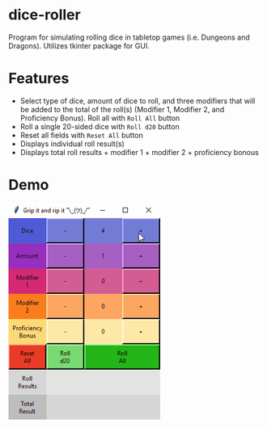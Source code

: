 # dice-roller
Program for simulating rolling dice in tabletop games (i.e. Dungeons and Dragons). Utilizes tkinter package for GUI.

# Features
* Select type of dice, amount of dice to roll, and three modifiers that will be added to the total of the roll(s) (Modifier 1, Modifier 2, and Proficiency Bonus). Roll all with `Roll All` button
* Roll a single 20-sided dice with `Roll d20` button
* Reset all fields with `Reset All` button
* Displays individual roll result(s)
* Displays total roll results + modifier 1 + modifier 2 + proficiency bonous

# Demo
![Example GUI gif](/images/demo.gif)
